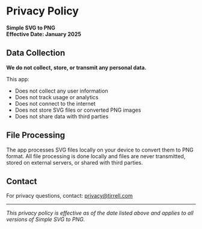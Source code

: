# Privacy Policy

**Simple SVG to PNG**  
**Effective Date: January 2025**

## Data Collection

**We do not collect, store, or transmit any personal data.**

This app:
- Does not collect any user information
- Does not track usage or analytics
- Does not connect to the internet
- Does not store SVG files or converted PNG images
- Does not share data with third parties

## File Processing

The app processes SVG files locally on your device to convert them to PNG format. All file processing is done locally and files are never transmitted, stored on external servers, or shared with third parties.

## Contact

For privacy questions, contact: privacy@tirrell.com

---

*This privacy policy is effective as of the date listed above and applies to all versions of Simple SVG to PNG.*
